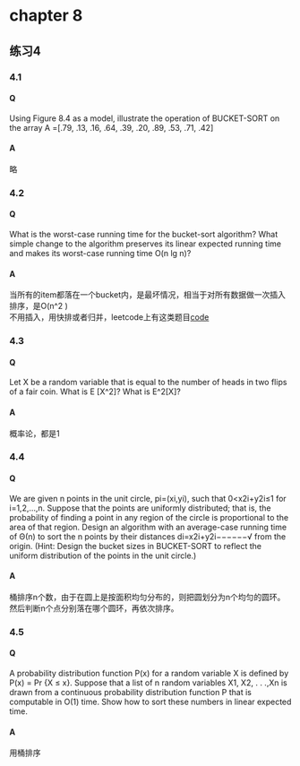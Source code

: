 # chapter 8

## 练习4
### 4.1
#### Q 
Using Figure 8.4 as a model, illustrate the operation of BUCKET-SORT on the array A =[.79, .13, .16, .64, .39, .20, .89, .53, .71, .42]
#### A
略
### 4.2
#### Q 
What is the worst-case running time for the bucket-sort algorithm? What simple change to the algorithm preserves its linear expected running time and makes its worst-case running time O(n lg n)?
#### A
当所有的item都落在一个bucket内，是最坏情况，相当于对所有数据做一次插入排序，是O(n^2 )   
不用插入，用快排或者归并，leetcode上有这类题目[code](https://github.com/swananan/Wu-Algorithm/blob/master/Leetcode/148_SortList.cc)

### 4.3
#### Q 
Let X be a random variable that is equal to the number of heads in two flips of a fair coin. What is E [X^2]? What is E^2[X]?
#### A
概率论，都是1
### 4.4
#### Q 
We are given n points in the unit circle, pi=(xi,yi), such that 0<x2i+y2i≤1 for i=1,2,…,n. Suppose that the points are uniformly distributed; that is, the probability of finding a point in any region of the circle is proportional to the area of that region. Design an algorithm with an average-case running time of Θ(n) to sort the n points by their distances di=x2i+y2i−−−−−−√ from the origin. (Hint: Design the bucket sizes in BUCKET-SORT to reflect the uniform distribution of the points in the unit circle.)
#### A
桶排序n个数，由于在圆上是按面积均匀分布的，则把圆划分为n个均匀的圆环。然后判断n个点分别落在哪个圆环，再依次排序。
### 4.5
#### Q 
A probability distribution function P(x) for a random variable X is defined by P(x) = Pr {X ≤ x}. Suppose that a list of n random variables X1, X2, . . .,Xn is drawn from a continuous probability distribution function P that is computable in O(1) time. Show how to sort these numbers in linear expected time.
#### A
用桶排序